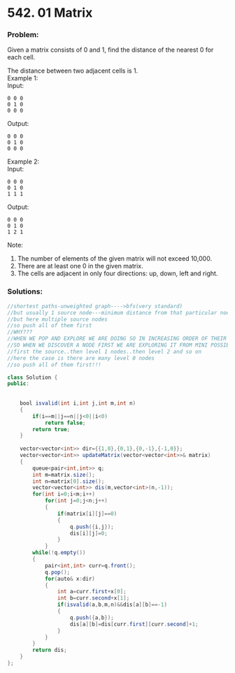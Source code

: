 # 542. 01 Matrix

### Problem:

Given a matrix consists of 0 and 1, find the distance of the nearest 0 for each cell.

The distance between two adjacent cells is 1.  
Example 1:   
Input:

```
0 0 0
0 1 0
0 0 0
```

Output:

```
0 0 0
0 1 0
0 0 0
```

Example 2:   
Input:

```
0 0 0
0 1 0
1 1 1
```

Output:

```
0 0 0
0 1 0
1 2 1
```

Note:  
1. The number of elements of the given matrix will not exceed 10,000.  
2. There are at least one 0 in the given matrix.  
3. The cells are adjacent in only four directions: up, down, left and right.

### Solutions:

```java
//shortest paths-unweighted graph---->bfs(very standard)
//but usually 1 source node---minimum distance from that particular node
//but here multiple source nodes
//so push all of them first
//WHY???
//WHEN WE POP AND EXPLORE WE ARE DOING SO IN INCREASING ORDER OF THEIR LEVELS
//SO WHEN WE DISCOVER A NODE FIRST WE ARE EXPLORING IT FROM MINI POSSIBLE LEVEL NODE THAT IT IS CONNECTED TO
//first the source..then level 1 nodes..then level 2 and so on
//here the case is there are many level 0 nodes
//so push all of them first!!!

class Solution {
public:
    
    
    bool isvalid(int i,int j,int m,int n)
    {
        if(i==m||j==n||j<0||i<0)
            return false;
        return true;
    }
    
    vector<vector<int>> dir={{1,0},{0,1},{0,-1},{-1,0}};
    vector<vector<int>> updateMatrix(vector<vector<int>>& matrix) 
    {
        queue<pair<int,int>> q;
        int m=matrix.size();
        int n=matrix[0].size();
        vector<vector<int>> dis(m,vector<int>(n,-1));
        for(int i=0;i<m;i++)
            for(int j=0;j<n;j++)
            {
                if(matrix[i][j]==0)
                { 
                    q.push({i,j});
                    dis[i][j]=0;
                }
            }
        while(!q.empty())
        {
            pair<int,int> curr=q.front();
            q.pop();
            for(auto& x:dir)
            {
                int a=curr.first+x[0];
                int b=curr.second+x[1];
                if(isvalid(a,b,m,n)&&dis[a][b]==-1)
                {
                    q.push({a,b});
                    dis[a][b]=dis[curr.first][curr.second]+1;
                }
            }
        }
        return dis;
    }
};
```



